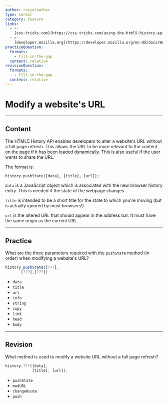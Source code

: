 ```yaml
---
author: rosielowther
type: normal
category: feature
links:
  - >-
    [css-tricks.com](https://css-tricks.com/using-the-html5-history-api/hello){website}
  - >-
    [developer.mozilla.org](https://developer.mozilla.org/en-US/docs/Web/API/History_API#The_pushState()_method){website}
practiceQuestion:
  formats:
    - fill-in-the-gap
  context: relative
revisionQuestion:
  formats:
    - fill-in-the-gap
  context: relative
---
```


# Modify a website's URL


---

## Content

The HTML5 History API enables developers to alter a website's URL without a full page refresh. This allows the URL to be more relevant to the content on the page if it has been loaded dynamically. This is also useful if the user wants to share the URL.

The format is:

```plain-text
history.pushState([data], [title], [url]);
```

`data` is a JavaScript object which is associated with the new browser history entry. This is needed if the state of the webpage changes.

`title` is intended to be a short title for the state to which you're moving (but is actually ignored by most browsers!).

`url` is the altered URL that should appear in the address bar. It must have the same origin as the current URL.


---

## Practice

What are the three parameters required with the `pushState` method (in order) when modifying a website's URL?

```javascript
history.pushState([???],
       [???],[???])
```

- `data`
- `title`
- `url`
- `info`
- `string`
- `copy`
- `link`
- `head`
- `body`


---

## Revision

What method is used to modify a website URL without a full page refresh?

```javascript
history.???([data],
            [title], [url]);
```

- `pushState`
- `modURL`
- `changeRoute`
- `push`
 
